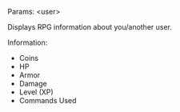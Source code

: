Params: &lt;user&gt;

Displays RPG information about you/another user.

Information:
- Coins
- HP
- Armor
- Damage
- Level (XP)
- Commands Used